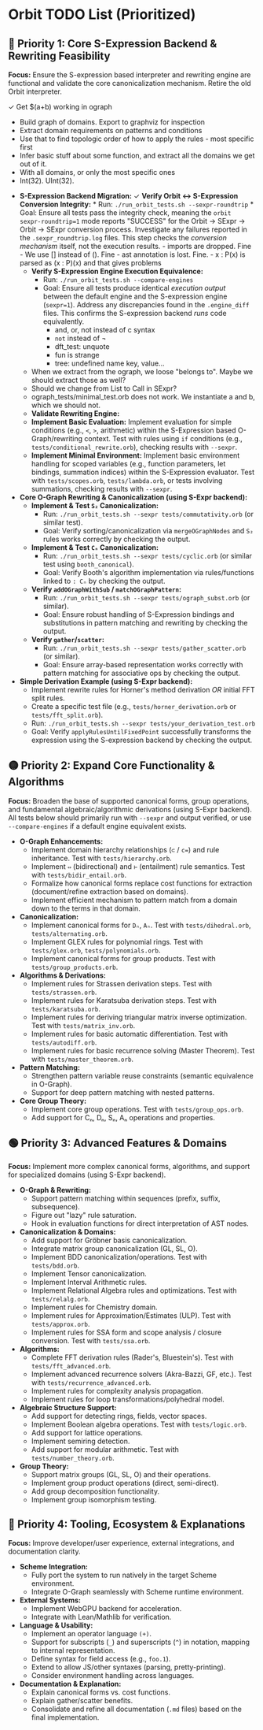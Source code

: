 # Orbit TODO List (Prioritized)

## 🔴 Priority 1: Core S-Expression Backend & Rewriting Feasibility

**Focus:** Ensure the S-expression based interpreter and rewriting engine are functional and validate the core canonicalization mechanism. Retire the old Orbit interpreter.

✓ Get $(a+b) working in ograph
- Build graph of domains. Export to graphviz for inspection
- Extract domain requirements on patterns and conditions
- Use that to find topologic order of how to apply the rules - most specific first
- Infer basic stuff about some function, and extract all the domains we get out of it.
- With all domains, or only the most specific ones
- Int(32). UInt(32).

*   **S-Expression Backend Migration:**
    ✓   **Verify Orbit <-> S-Expression Conversion Integrity:**
        *   Run: `./run_orbit_tests.sh --sexpr-roundtrip`
        *   Goal: Ensure all tests pass the integrity check, meaning the `orbit sexpr-roundtrip=1` mode reports "SUCCESS" for the Orbit -> SExpr -> Orbit -> SExpr conversion process. Investigate any failures reported in the `.sexpr_roundtrip.log` files. This step checks the *conversion mechanism* itself, not the execution results.
		  - imports are dropped. Fine
		  - We use [] instead of (). Fine
		  - ast annotation is lost. Fine.
		  - x : P(x) is parsed as (x : P)(x) and that gives problems
    *   **Verify S-Expression Engine Execution Equivalence:**
        *   Run: `./run_orbit_tests.sh --compare-engines`
        *   Goal: Ensure all tests produce identical *execution output* between the default engine and the S-expression engine (`sexpr=1`). Address any discrepancies found in the `.engine_diff` files. This confirms the S-expression backend *runs* code equivalently.
		    - and, or, not instead of c syntax
			- `not` instead of ¬
			- dft_test: unquote
			- fun is strange
			- tree: undefined name key, value...
	*  When we extract from the ograph, we loose "belongs to". Maybe we should extract those as well?
	*  Should we change from List to Call in SExpr?
	*  ograph_tests/minimal_test.orb does not work. We instantiate a and b, which we should not.
    *   **Validate Rewriting Engine:**
    *   **Implement Basic Evaluation:** Implement evaluation for simple conditions (e.g., `<`, `>`, arithmetic) within the S-Expression based O-Graph/rewriting context. Test with rules using `if` conditions (e.g., `tests/conditional_rewrite.orb`), checking results with `--sexpr`.
    *   **Implement Minimal Environment:** Implement basic environment handling for scoped variables (e.g., function parameters, let bindings, summation indices) within the S-Expression evaluator. Test with `tests/scopes.orb`, `tests/lambda.orb`, or tests involving summations, checking results with `--sexpr`.
*   **Core O-Graph Rewriting & Canonicalization (using S-Expr backend):**
    *   **Implement & Test `S₂` Canonicalization:**
        *   Run: `./run_orbit_tests.sh --sexpr tests/commutativity.orb` (or similar test).
        *   Goal: Verify sorting/canonicalization via `mergeOGraphNodes` and `S₂` rules works correctly by checking the output.
    *   **Implement & Test `Cₙ` Canonicalization:**
        *   Run: `./run_orbit_tests.sh --sexpr tests/cyclic.orb` (or similar test using `booth_canonical`).
        *   Goal: Verify Booth's algorithm implementation via rules/functions linked to `: Cₙ` by checking the output.
    *   **Verify `addOGraphWithSub` / `matchOGraphPattern`:**
        *   Run: `./run_orbit_tests.sh --sexpr tests/ograph_subst.orb` (or similar).
        *   Goal: Ensure robust handling of S-Expression bindings and substitutions in pattern matching and rewriting by checking the output.
    *   **Verify `gather`/`scatter`:**
        *   Run: `./run_orbit_tests.sh --sexpr tests/gather_scatter.orb` (or similar).
        *   Goal: Ensure array-based representation works correctly with pattern matching for associative ops by checking the output.
*   **Simple Derivation Example (using S-Expr backend):**
    *   Implement rewrite rules for Horner's method derivation *OR* initial FFT split rules.
    *   Create a specific test file (e.g., `tests/horner_derivation.orb` or `tests/fft_split.orb`).
    *   Run: `./run_orbit_tests.sh --sexpr tests/your_derivation_test.orb`
    *   Goal: Verify `applyRulesUntilFixedPoint` successfully transforms the expression using the S-expression backend by checking the output.

## 🟡 Priority 2: Expand Core Functionality & Algorithms

**Focus:** Broaden the base of supported canonical forms, group operations, and fundamental algebraic/algorithmic derivations (using S-Expr backend). All tests below should primarily run with `--sexpr` and output verified, or use `--compare-engines` if a default engine equivalent exists.

*   **O-Graph Enhancements:**
    *   Implement domain hierarchy relationships (`⊂` / `c=`) and rule inheritance. Test with `tests/hierarchy.orb`.
    *   Implement `⇔` (bidirectional) and `⊢` (entailment) rule semantics. Test with `tests/bidir_entail.orb`.
    *   Formalize how canonical forms replace cost functions for extraction (document/refine extraction based on domains).
    *   Implement efficient mechanism to pattern match from a domain down to the terms in that domain.
*   **Canonicalization:**
    *   Implement canonical forms for `Dₙ`, `Aₙ`. Test with `tests/dihedral.orb`, `tests/alternating.orb`.
    *   Implement GLEX rules for polynomial rings. Test with `tests/glex.orb`, `tests/polynomials.orb`.
    *   Implement canonical forms for group products. Test with `tests/group_products.orb`.
*   **Algorithms & Derivations:**
    *   Implement rules for Strassen derivation steps. Test with `tests/strassen.orb`.
    *   Implement rules for Karatsuba derivation steps. Test with `tests/karatsuba.orb`.
    *   Implement rules for deriving triangular matrix inverse optimization. Test with `tests/matrix_inv.orb`.
    *   Implement rules for basic automatic differentiation. Test with `tests/autodiff.orb`.
    *   Implement rules for basic recurrence solving (Master Theorem). Test with `tests/master_theorem.orb`.
*   **Pattern Matching:**
    *   Strengthen pattern variable reuse constraints (semantic equivalence in O-Graph).
    *   Support for deep pattern matching with nested patterns.
*   **Core Group Theory:**
    *   Implement core group operations. Test with `tests/group_ops.orb`.
    *   Add support for Cₙ, Dₙ, Sₙ, Aₙ operations and properties.

## 🟢 Priority 3: Advanced Features & Domains

**Focus:** Implement more complex canonical forms, algorithms, and support for specialized domains (using S-Expr backend).

*   **O-Graph & Rewriting:**
    *   Support pattern matching within sequences (prefix, suffix, subsequence).
    *   Figure out "lazy" rule saturation.
    *   Hook in evaluation functions for direct interpretation of AST nodes.
*   **Canonicalization & Domains:**
    *   Add support for Gröbner basis canonicalization.
    *   Integrate matrix group canonicalization (GL, SL, O).
    *   Implement BDD canonicalization/operations. Test with `tests/bdd.orb`.
    *   Implement Tensor canonicalization.
    *   Implement Interval Arithmetic rules.
    *   Implement Relational Algebra rules and optimizations. Test with `tests/relalg.orb`.
    *   Implement rules for Chemistry domain.
    *   Implement rules for Approximation/Estimates (ULP). Test with `tests/approx.orb`.
    *   Implement rules for SSA form and scope analysis / closure conversion. Test with `tests/ssa.orb`.
*   **Algorithms:**
    *   Complete FFT derivation rules (Rader's, Bluestein's). Test with `tests/fft_advanced.orb`.
    *   Implement advanced recurrence solvers (Akra-Bazzi, GF, etc.). Test with `tests/recurrence_advanced.orb`.
    *   Implement rules for complexity analysis propagation.
    *   Implement rules for loop transformations/polyhedral model.
*   **Algebraic Structure Support:**
    *   Add support for detecting rings, fields, vector spaces.
    *   Implement Boolean algebra operations. Test with `tests/logic.orb`.
    *   Add support for lattice operations.
    *   Implement semiring detection.
    *   Add support for modular arithmetic. Test with `tests/number_theory.orb`.
*   **Group Theory:**
    *   Support matrix groups (GL, SL, O) and their operations.
    *   Implement group product operations (direct, semi-direct).
    *   Add group decomposition functionality.
    *   Implement group isomorphism testing.

## 🔵 Priority 4: Tooling, Ecosystem & Explanations

**Focus:** Improve developer/user experience, external integrations, and documentation clarity.

*   **Scheme Integration:**
    *   Fully port the system to run natively in the target Scheme environment.
    *   Integrate O-Graph seamlessly with Scheme runtime environment.
*   **External Systems:**
    *   Implement WebGPU backend for acceleration.
    *   Integrate with Lean/Mathlib for verification.
*   **Language & Usability:**
    *   Implement an operator language `(+)`.
    *   Support for subscripts (`_`) and superscripts (`^`) in notation, mapping to internal representation.
    *   Define syntax for field access (e.g., `foo.1`).
    *   Extend to allow JS/other syntaxes (parsing, pretty-printing).
    *   Consider environment handling across languages.
*   **Documentation & Explanation:**
    *   Explain canonical forms vs. cost functions.
    *   Explain gather/scatter benefits.
    *   Consolidate and refine all documentation (`.md` files) based on the final implementation.
